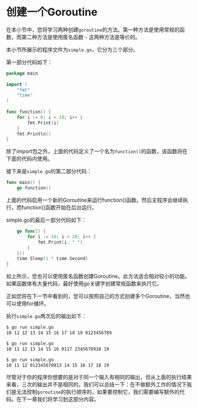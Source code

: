 # **创建一个Goroutine**

在本小节中，您将学习两种创建`goroutine`的方法。第一种方法是使用常规的函数，而第二种方法是使用匿名函数 - 这两种方法是等价的。

本小节所展示的程序文件为`simple.go`，它分为三个部分。

第一部分代码如下：

```go
package main 
 
import ( 
    "fmt" 
    "time" 
) 
 
func function() { 
    for i := 0; i < 10; i++ { 
        fmt.Print(i) 
    } 
    fmt.Println() 
} 
```

除了import包之外，上面的代码定义了一个名为`function()`的函数，该函数将在下面的代码内使用。

接下来是`simple.go`的第二部分代码：

```go
func main() { 
    go function() 
```

上面的代码启用一个新的Goroutine来运行function()函数。然后主程序会继续执行，而function()函数开始在后台运行。

simple.go的最后一部分代码如下：

```go
    go func() { 
        for i := 10; i < 20; i++ { 
            fmt.Print(i, " ") 
        } 
    }() 
    time.Sleep(1 * time.Second) 
} 
```

如上所示，您也可以使用匿名函数创建Goroutine。此方法适合相对较小的功能。如果函数体有大量代码，最好使用go关键字创建常规函数来执行它。

正如您将在下一节中看到的，您可以按照自己的方式创建多个Goroutine，当然也可以使用for循环。

执行`simple.go`两次后的输出如下：

```bash
$ go run simple.go
10 11 12 13 14 15 16 17 18 19 0123456789

$ go run simple.go
10 11 12 13 14 15 16 0117 2345678918 19

$ go run simple.go
10 11 12 012345678913 14 15 16 17 18 19
```

尽管对于你的程序你想要的是对于同一个输入有相同的输出，但从上面的执行结果来看，三次的输出并不是相同的。我们可以总结一下：在不做额外工作的情况下我们是无法控制`goroutine`的执行顺序的，如果要控制它，我们需要编写额外的代码。在下一章我们将学习到这部分内容。
